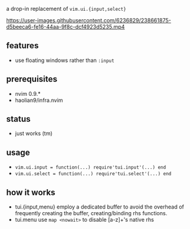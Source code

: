 a drop-in replacement of `vim.ui.{input,select}`

https://user-images.githubusercontent.com/6236829/238661875-d5beeca6-fe16-44aa-9f8c-dcf4923d5235.mp4

## features
* use floating windows rather than `:input`

## prerequisites
* nvim 0.9.*
* haolian9/infra.nvim

## status
* just works (tm)

## usage
* `vim.ui.input = function(...) require'tui.input'(...) end`
* `vim.ui.select = function(...) require'tui.select'(...) end`

## how it works
* tui.{input,menu} employ a dedicated buffer to avoid the overhead of frequently 
    creating the buffer, creating/binding rhs functions.
* tui.menu use `map <nowait>` to disable [a-z]+'s native rhs

